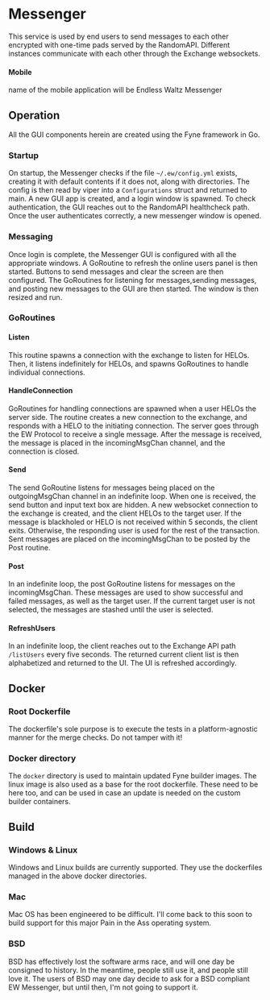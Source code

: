 # Messenger
This service is used by end users to send messages to each other encrypted 
with one-time pads served by the RandomAPI. Different instances communicate 
with each other through the Exchange websockets. 

#### Mobile
name of the mobile application will be Endless Waltz Messenger

## Operation
All the GUI components herein are created using the Fyne framework in Go. 

### Startup
On startup, the Messenger checks if the file `~/.ew/config.yml` exists, 
creating it with default contents if it does not, along with directories. 
The config is then read by viper into a `Configurations` struct and 
returned to main. A new GUI app is created, and a login window is spawned.
To check authentication, the GUI reaches out to the RandomAPI healthcheck
path. Once the user authenticates correctly, a new messenger window is 
opened.

### Messaging
Once login is complete, the Messenger GUI is configured with all the 
appropriate windows. A GoRoutine to refresh the online users panel is 
then started. Buttons to send messages and clear the screen are then 
configured. The GoRoutines for listening for messages,sending messages, 
and posting new messages to the GUI are then started. The window is then 
resized and run. 

### GoRoutines

#### Listen
This routine spawns a connection with the exchange to listen for HELOs.
Then, it listens indefinitely for HELOs, and spawns GoRoutines to handle
individual connections.

#### HandleConnection
GoRoutines for handling connections are spawned when a user HELOs the 
server side. The routine creates a new connection to the exchange, and 
responds with a HELO to the initiating connection. The server goes
through the EW Protocol to receive a single message. After the message 
is received, the message is placed in the incomingMsgChan channel, and the
connection is closed. 

#### Send
The send GoRoutine listens for messages being placed on the outgoingMsgChan
channel in an indefinite loop. When one is received, the send button and 
input text box are hidden. A new websocket connection to the exchange is 
created, and the client HELOs to the target user. If the message is 
blackholed or HELO is not received within 5 seconds, the client exits. 
Otherwise, the responding user is used for the rest of the transaction. 
Sent messages are placed on the incomingMsgChan to be posted by the Post
routine. 

#### Post
In an indefinite loop, the post GoRoutine listens for messages on the 
incomingMsgChan. These messages are used to show successful and failed 
messages, as well as the target user. If the current target user is not 
selected, the messages are stashed until the user is selected. 

#### RefreshUsers
In an indefinite loop, the client reaches out to the Exchange API path
`/listUsers` every five seconds. The returned current client list is then
alphabetized and returned to the UI. The UI is refreshed accordingly.

## Docker
### Root Dockerfile
The dockerfile's sole purpose is to execute the tests in a platform-agnostic
manner for the merge checks. Do not tamper with it!

### Docker directory
The `docker` directory is used to maintain updated Fyne builder images. The 
linux image is also used as a base for the root dockerfile. These need to be
here too, and can be used in case an update is needed on the custom builder 
containers. 

## Build
### Windows & Linux
Windows and Linux builds are currently supported. They use the dockerfiles
managed in the above docker directories. 

### Mac
Mac OS has been engineered to be difficult. I'll come back to this soon to
build support for this major Pain in the Ass operating system.

### BSD
BSD has effectively lost the software arms race, and will one day be
consigned to history. In the meantime, people still use it, and people still
love it. The users of BSD may one day decide to ask for a BSD compliant
EW Messenger, but until then, I'm not going to support it. 

